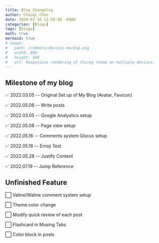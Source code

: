 ```yaml
---
title: Blog Changelog
author: Chuoqi Chen
date: 2020-03-16 12:58:00 -0400
categories: [Blogs]
tags: [blogs]
math: true
mermaid: true
# image:
#   path: /commons/devices-mockup.png
#   width: 800
#   height: 500
#   alt: Responsive rendering of Chirpy theme on multiple devices.
---
```

<style>body {text-align: justify}</style>

## Milestone of my blog

✅ 2022.03.05 -- Original Set up of My Blog (Avatar, Favicon)

✅ 2022.05.06 -- Write posts

✅ 2022.03.05 -- Google Analystics setup

✅ 2022.05.08 -- Page view setup

✅ 2022.05.16 -- Comments system Giscus setup

✅ 2022.05.16 -- Emoji Test

✅ 2022.05.28 -- Justify Content

✅ 2022.07.19 -- Jump Reference

## Unfinished Feature
⬜ Valine/Waline comment system setup

⬜ Theme color change

⬜ Modify quick review of each post

⬜ Flashcard in Musing Tabs

⬜ Color block in posts